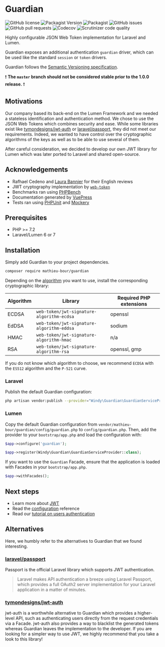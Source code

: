 # Guardian
![GitHub license](https://img.shields.io/github/license/mathieu-bour/guardian?style=flat-square)
![Packagist Version](https://img.shields.io/packagist/v/mathieu-bour/guardian?style=flat-square)
![Packagist](https://img.shields.io/packagist/dt/mathieu-bour/guardian?style=flat-square)
![GitHub issues](https://img.shields.io/github/issues/mathieu-bour/guardian?style=flat-square)
![GitHub pull requests](https://img.shields.io/github/issues-pr/mathieu-bour/guardian?style=flat-square)
![Codecov](https://img.shields.io/codecov/c/gh/mathieu-bour/guardian?style=flat-square)
![Scrutinizer code quality](https://img.shields.io/scrutinizer/quality/g/mathieu-bour/guardian?style=flat-square)

Highly configurable JSON Web Token implementation for Laravel and Lumen.

Guardian exposes an additional authentication `guardian` driver, which can be used like the standard `session` or `token` drivers.

Guardian follows the [Semantic Versioning specification](https://semver.org).

:heavy_exclamation_mark: **The `master` branch should not be considered stable prior to the 1.0.0 release.** :heavy_exclamation_mark:


## Motivations
Our company based its back-end on the Lumen Framework and we needed a stateless identification and authentication method.
We chose to use the JSON Web Tokens which combines security and ease.
While some libraries exist like [tymondesigns/jwt-auth](https://github.com/tymondesigns/jwt-auth) or [laravel/passport](https://github.com/laravel/passport), they did not meet our requirements.
Indeed, we wanted to have control over the cryptographic algorithms of the keys as well as to be able to use several of them.

After careful consideration, we decided to develop our own JWT library for Lumen which was later ported to Laravel and shared open-source.


## Acknowledgements
- Rafhael Cedeno and [Laura Bannier](https://www.linkedin.com/in/laura-bannier/) for their English reviews
- JWT cryptography implementation by [`web-token`](https://github.com/web-token/jwt-framework)
- Benchmarks ran using [PHPBench](https://github.com/phpbench/phpbench)
- Documentation generated by [VuePress](https://vuepress.vuejs.org/)
- Tests ran using [PHPUnit](https://phpunit.de/) and [Mockery](https://github.com/mockery/mockery)


## Prerequisites
- PHP >= 7.2
- Laravel/Lumen 6 or 7


## Installation
Simply add Guardian to your project dependencies.

```bash
composer require mathieu-bour/guardian
```

Depending on the [algorithm](https://mathieu-bour.github.io/guardian/reference/configuration.html#key) you want to use, install the corresponding cryptographic library:

| Algorithm | Library                                   | Required PHP extensions |
|-----------|-------------------------------------------|-------------------------|
| ECDSA     | `web-token/jwt-signature-algorithm-ecdsa` | openssl                 |
| EdDSA     | `web-token/jwt-signature-algorithm-eddsa` | sodium                  |
| HMAC      | `web-token/jwt-signature-algorithm-hmac`  | n/a                     |
| RSA       | `web-token/jwt-signature-algorithm-rsa`   | openssl, gmp            |

If you do not know which algorithm to choose, we recommend `ECDSA` with the `ES512` algorithm and the `P-521` curve.

### Laravel
Publish the default Guardian configuration:

```bash
php artisan vendor:publish --provider="Windy\Guardian\GuardianServiceProvider"
```

### Lumen
Copy the default Guardian configuration from `vendor/mathieu-bour/guardian/config/guardian.php` to `config/guardian.php`.
Then, add the provider to your `bootstrap/app.php` and load the configuration with:

```php
$app->configure('guardian');

$app->register(Windy\Guardian\GuardianServiceProvider::class);
```

If you want to use the `Guardian` Facade, ensure that the application is loaded with Facades in your `bootstrap/app.php`.

```php
$app->withFacades();
```


## Next steps
- Learn more about [JWT](https://mathieu-bour.github.io/guardian/reference/jwt)
- Read the [configuration](https://mathieu-bour.github.io/guardian/reference/configuration) reference
- Read our [tutorial on users authentication](https://mathieu-bour.github.io/guardian/case-studies/authentication)


## Alternatives
Here, we humbly refer to the alternatives to Guardian that we found interesting.

### [laravel/passport](https://github.com/laravel/passport)
Passport is the official Laravel library which supports JWT authentication.

> Laravel makes API authentication a breeze using Laravel Passport, which provides a full OAuth2 server implementation for your Laravel application in a matter of minutes.

### [tymondesigns/jwt-auth](https://github.com/tymondesigns/jwt-auth)
jwt-auth is a worthwhile alternative to Guardian which provides a higher-level API, such as authenticating users directly from the request credentials via a Facade.
jwt-auth also provides a way to blacklist the generated tokens whereas Guardian leaves the implementation to the developer.
If you are looking for a simpler way to use JWT, we highly recommend that you take a look to this library!
